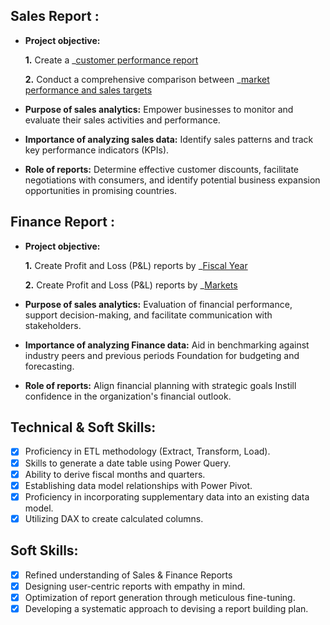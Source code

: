 ## Sales Report :


- **Project objective:** 

    **1.** Create a _[customer performance report](https://github.com/ajayconnect/EXCEL-SALES-AND-FINANCE-ANALYTICS/blob/main/customer%20performance%20report.pdf)

    **2.** Conduct a comprehensive comparison between _[market performance and sales targets](https://github.com/ajayconnect/EXCEL-SALES-AND-FINANCE-ANALYTICS/blob/main/market%20performance%20vs%20targets%20report.pdf)

- **Purpose of sales analytics:** Empower businesses to monitor and evaluate their sales activities and performance.

- **Importance of analyzing sales data:** Identify sales patterns and track key performance indicators (KPIs).

- **Role of reports:** Determine effective customer discounts, facilitate negotiations with consumers, and identify potential business expansion opportunities in promising countries.


## Finance Report :

- **Project objective:** 

    **1.** Create Profit and Loss (P&L) reports by _[Fiscal Year](https://github.com/ajayconnect/EXCEL-SALES-AND-FINANCE-ANALYTICS/blob/main/P%20%26%20L%20BY%20FISCAL%20YEAR.pdf)

   **2.** Create Profit and Loss (P&L) reports by _[Markets](https://github.com/ajayconnect/EXCEL-SALES-AND-FINANCE-ANALYTICS/blob/main/P%20%26%20L%20BY%20MARKETS.pdf)

- **Purpose of sales analytics:** Evaluation of financial performance, support decision-making, and facilitate communication with stakeholders.

- **Importance of analyzing Finance data:** Aid in benchmarking against industry peers and previous periods Foundation for budgeting and forecasting.

- **Role of reports:** Align financial planning with strategic goals Instill confidence in the organization's financial outlook.


## Technical & Soft Skills:
- [x]	Proficiency in ETL methodology (Extract, Transform, Load).
- [x]	Skills to generate a date table using Power Query.
- [x]	Ability to derive fiscal months and quarters.
- [x]	Establishing data model relationships with Power Pivot.
- [x]	Proficiency in incorporating supplementary data into an existing data model.
- [x]	Utilizing DAX to create calculated columns.

## Soft Skills:
- [x]	Refined understanding of Sales & Finance Reports
- [x]	Designing user-centric reports with empathy in mind.
- [x]	Optimization of report generation through meticulous fine-tuning.
- [x]	Developing a systematic approach to devising a report building plan.
